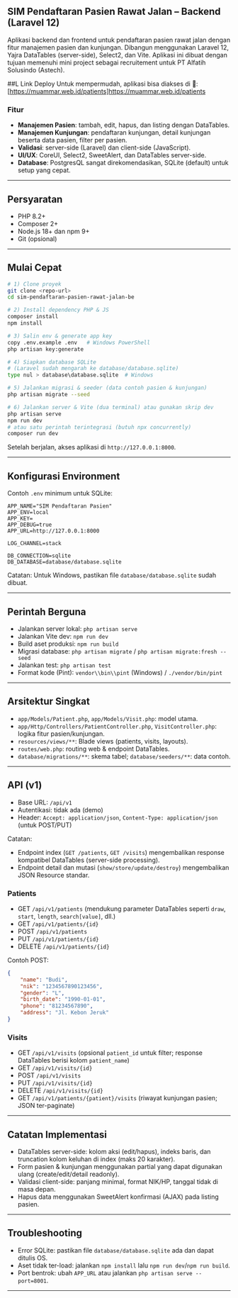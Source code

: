 ## SIM Pendaftaran Pasien Rawat Jalan – Backend (Laravel 12)

Aplikasi backend dan frontend untuk pendaftaran pasien rawat jalan dengan fitur manajemen pasien dan kunjungan. Dibangun menggunakan Laravel 12, Yajra DataTables (server-side), Select2, dan Vite. Aplikasi ini dibuat dengan tujuan memenuhi mini project sebagai recruitement untuk PT Alfatih Solusindo (Astech).

##L Link Deploy
Untuk mempermudah, aplikasi bisa diakses di
🔗: [https://muammar.web.id/patients]https://muammar.web.id/patients

### Fitur

-   **Manajemen Pasien**: tambah, edit, hapus, dan listing dengan DataTables.
-   **Manajemen Kunjungan**: pendaftaran kunjungan, detail kunjungan beserta data pasien, filter per pasien.
-   **Validasi**: server-side (Laravel) dan client-side (JavaScript).
-   **UI/UX**: CoreUI, Select2, SweetAlert, dan DataTables server-side.
-   **Database**: PostgresQL sangat direkomendasikan, SQLite (default) untuk setup yang cepat.

---

## Persyaratan

-   PHP 8.2+
-   Composer 2+
-   Node.js 18+ dan npm 9+
-   Git (opsional)

---

## Mulai Cepat

```bash
# 1) Clone proyek
git clone <repo-url>
cd sim-pendaftaran-pasien-rawat-jalan-be

# 2) Install dependency PHP & JS
composer install
npm install

# 3) Salin env & generate app key
copy .env.example .env   # Windows PowerShell
php artisan key:generate

# 4) Siapkan database SQLite
# (Laravel sudah mengarah ke database/database.sqlite)
type nul > database\database.sqlite  # Windows

# 5) Jalankan migrasi & seeder (data contoh pasien & kunjungan)
php artisan migrate --seed

# 6) Jalankan server & Vite (dua terminal) atau gunakan skrip dev
php artisan serve
npm run dev
# atau satu perintah terintegrasi (butuh npx concurrently)
composer run dev
```

Setelah berjalan, akses aplikasi di `http://127.0.0.1:8000`.

---

## Konfigurasi Environment

Contoh `.env` minimum untuk SQLite:

```env
APP_NAME="SIM Pendaftaran Pasien"
APP_ENV=local
APP_KEY=
APP_DEBUG=true
APP_URL=http://127.0.0.1:8000

LOG_CHANNEL=stack

DB_CONNECTION=sqlite
DB_DATABASE=database/database.sqlite
```

Catatan: Untuk Windows, pastikan file `database/database.sqlite` sudah dibuat.

---

## Perintah Berguna

-   Jalankan server lokal: `php artisan serve`
-   Jalankan Vite dev: `npm run dev`
-   Build aset produksi: `npm run build`
-   Migrasi database: `php artisan migrate` / `php artisan migrate:fresh --seed`
-   Jalankan test: `php artisan test`
-   Format kode (Pint): `vendor\\bin\\pint` (Windows) / `./vendor/bin/pint`

---

## Arsitektur Singkat

-   `app/Models/Patient.php`, `app/Models/Visit.php`: model utama.
-   `app/Http/Controllers/PatientController.php`, `VisitController.php`: logika fitur pasien/kunjungan.
-   `resources/views/**`: Blade views (patients, visits, layouts).
-   `routes/web.php`: routing web & endpoint DataTables.
-   `database/migrations/**`: skema tabel; `database/seeders/**`: data contoh.

---

## API (v1)

-   Base URL: `/api/v1`
-   Autentikasi: tidak ada (demo)
-   Header: `Accept: application/json`, `Content-Type: application/json` (untuk POST/PUT)

Catatan:

-   Endpoint index (`GET /patients`, `GET /visits`) mengembalikan response kompatibel DataTables (server-side processing).
-   Endpoint detail dan mutasi (`show/store/update/destroy`) mengembalikan JSON Resource standar.

### Patients

-   GET `/api/v1/patients` (mendukung parameter DataTables seperti `draw`, `start`, `length`, `search[value]`, dll.)
-   GET `/api/v1/patients/{id}`
-   POST `/api/v1/patients`
-   PUT `/api/v1/patients/{id}`
-   DELETE `/api/v1/patients/{id}`

Contoh POST:

```json
{
    "name": "Budi",
    "nik": "1234567890123456",
    "gender": "L",
    "birth_date": "1990-01-01",
    "phone": "81234567890",
    "address": "Jl. Kebon Jeruk"
}
```

### Visits

-   GET `/api/v1/visits` (opsional `patient_id` untuk filter; response DataTables berisi kolom `patient_name`)
-   GET `/api/v1/visits/{id}`
-   POST `/api/v1/visits`
-   PUT `/api/v1/visits/{id}`
-   DELETE `/api/v1/visits/{id}`
-   GET `/api/v1/patients/{patient}/visits` (riwayat kunjungan pasien; JSON ter-paginate)

---

## Catatan Implementasi

-   DataTables server-side: kolom aksi (edit/hapus), indeks baris, dan truncation kolom keluhan di index (maks 20 karakter).
-   Form pasien & kunjungan menggunakan partial yang dapat digunakan ulang (create/edit/detail readonly).
-   Validasi client-side: panjang minimal, format NIK/HP, tanggal tidak di masa depan.
-   Hapus data menggunakan SweetAlert konfirmasi (AJAX) pada listing pasien.

---

## Troubleshooting

-   Error SQLite: pastikan file `database/database.sqlite` ada dan dapat ditulis OS.
-   Aset tidak ter-load: jalankan `npm install` lalu `npm run dev`/`npm run build`.
-   Port bentrok: ubah `APP_URL` atau jalankan `php artisan serve --port=8001`.

---
